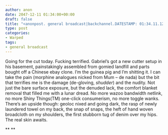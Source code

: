 ```yaml
---
author: anon
date: 2047-12-11 01:34:00+00:00
draft: false
title: "<anonpost. general broadcast|backchannel.DATESTAMP: 01:34.11.12.47>"
type: post
categories:
- Warped
tags:
- general broadcast
---
```


Going for the cut today. Fucking terrified. Gabriel’s got a new cutter setup in his basement, painstakingly assembled from gomied landfill and parts bought off a Chinese ebay clone. I’m the guinea pig and I’m shitting it. I can take the pain (morphine analogues nicked from Mum – de nada) but the bit that terrifies me is the damage (de-gloving, *shudder*) and the nudity. Not just the bare surface exposure, but the denuded lack, the comfort blanket removal that filled me with a lunar dread. No more wazoo bandwidth netlink, no more Shiny Things(TM) one-click consumerism, no more toggle wanks. There’s an upside though: geoloc nixed and going dark, the rasp of newly laundered towel on my back, the snap of snaps, the heft of hand woven broadcloth on my shoulders, the first stubborn tug of denim over my hips. The real skin awaits.

**
**